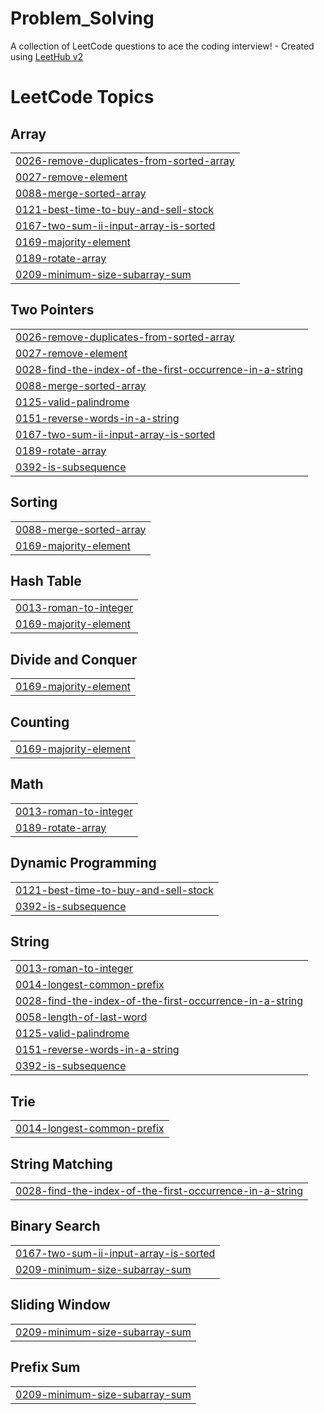 # Problem_Solving
A collection of LeetCode questions to ace the coding interview! - Created using [LeetHub v2](https://github.com/arunbhardwaj/LeetHub-2.0)

<!---LeetCode Topics Start-->
# LeetCode Topics
## Array
|  |
| ------- |
| [0026-remove-duplicates-from-sorted-array](https://github.com/DaTaj-ai/Problem_Solving/tree/master/0026-remove-duplicates-from-sorted-array) |
| [0027-remove-element](https://github.com/DaTaj-ai/Problem_Solving/tree/master/0027-remove-element) |
| [0088-merge-sorted-array](https://github.com/DaTaj-ai/Problem_Solving/tree/master/0088-merge-sorted-array) |
| [0121-best-time-to-buy-and-sell-stock](https://github.com/DaTaj-ai/Problem_Solving/tree/master/0121-best-time-to-buy-and-sell-stock) |
| [0167-two-sum-ii-input-array-is-sorted](https://github.com/DaTaj-ai/Problem_Solving/tree/master/0167-two-sum-ii-input-array-is-sorted) |
| [0169-majority-element](https://github.com/DaTaj-ai/Problem_Solving/tree/master/0169-majority-element) |
| [0189-rotate-array](https://github.com/DaTaj-ai/Problem_Solving/tree/master/0189-rotate-array) |
| [0209-minimum-size-subarray-sum](https://github.com/DaTaj-ai/Problem_Solving/tree/master/0209-minimum-size-subarray-sum) |
## Two Pointers
|  |
| ------- |
| [0026-remove-duplicates-from-sorted-array](https://github.com/DaTaj-ai/Problem_Solving/tree/master/0026-remove-duplicates-from-sorted-array) |
| [0027-remove-element](https://github.com/DaTaj-ai/Problem_Solving/tree/master/0027-remove-element) |
| [0028-find-the-index-of-the-first-occurrence-in-a-string](https://github.com/DaTaj-ai/Problem_Solving/tree/master/0028-find-the-index-of-the-first-occurrence-in-a-string) |
| [0088-merge-sorted-array](https://github.com/DaTaj-ai/Problem_Solving/tree/master/0088-merge-sorted-array) |
| [0125-valid-palindrome](https://github.com/DaTaj-ai/Problem_Solving/tree/master/0125-valid-palindrome) |
| [0151-reverse-words-in-a-string](https://github.com/DaTaj-ai/Problem_Solving/tree/master/0151-reverse-words-in-a-string) |
| [0167-two-sum-ii-input-array-is-sorted](https://github.com/DaTaj-ai/Problem_Solving/tree/master/0167-two-sum-ii-input-array-is-sorted) |
| [0189-rotate-array](https://github.com/DaTaj-ai/Problem_Solving/tree/master/0189-rotate-array) |
| [0392-is-subsequence](https://github.com/DaTaj-ai/Problem_Solving/tree/master/0392-is-subsequence) |
## Sorting
|  |
| ------- |
| [0088-merge-sorted-array](https://github.com/DaTaj-ai/Problem_Solving/tree/master/0088-merge-sorted-array) |
| [0169-majority-element](https://github.com/DaTaj-ai/Problem_Solving/tree/master/0169-majority-element) |
## Hash Table
|  |
| ------- |
| [0013-roman-to-integer](https://github.com/DaTaj-ai/Problem_Solving/tree/master/0013-roman-to-integer) |
| [0169-majority-element](https://github.com/DaTaj-ai/Problem_Solving/tree/master/0169-majority-element) |
## Divide and Conquer
|  |
| ------- |
| [0169-majority-element](https://github.com/DaTaj-ai/Problem_Solving/tree/master/0169-majority-element) |
## Counting
|  |
| ------- |
| [0169-majority-element](https://github.com/DaTaj-ai/Problem_Solving/tree/master/0169-majority-element) |
## Math
|  |
| ------- |
| [0013-roman-to-integer](https://github.com/DaTaj-ai/Problem_Solving/tree/master/0013-roman-to-integer) |
| [0189-rotate-array](https://github.com/DaTaj-ai/Problem_Solving/tree/master/0189-rotate-array) |
## Dynamic Programming
|  |
| ------- |
| [0121-best-time-to-buy-and-sell-stock](https://github.com/DaTaj-ai/Problem_Solving/tree/master/0121-best-time-to-buy-and-sell-stock) |
| [0392-is-subsequence](https://github.com/DaTaj-ai/Problem_Solving/tree/master/0392-is-subsequence) |
## String
|  |
| ------- |
| [0013-roman-to-integer](https://github.com/DaTaj-ai/Problem_Solving/tree/master/0013-roman-to-integer) |
| [0014-longest-common-prefix](https://github.com/DaTaj-ai/Problem_Solving/tree/master/0014-longest-common-prefix) |
| [0028-find-the-index-of-the-first-occurrence-in-a-string](https://github.com/DaTaj-ai/Problem_Solving/tree/master/0028-find-the-index-of-the-first-occurrence-in-a-string) |
| [0058-length-of-last-word](https://github.com/DaTaj-ai/Problem_Solving/tree/master/0058-length-of-last-word) |
| [0125-valid-palindrome](https://github.com/DaTaj-ai/Problem_Solving/tree/master/0125-valid-palindrome) |
| [0151-reverse-words-in-a-string](https://github.com/DaTaj-ai/Problem_Solving/tree/master/0151-reverse-words-in-a-string) |
| [0392-is-subsequence](https://github.com/DaTaj-ai/Problem_Solving/tree/master/0392-is-subsequence) |
## Trie
|  |
| ------- |
| [0014-longest-common-prefix](https://github.com/DaTaj-ai/Problem_Solving/tree/master/0014-longest-common-prefix) |
## String Matching
|  |
| ------- |
| [0028-find-the-index-of-the-first-occurrence-in-a-string](https://github.com/DaTaj-ai/Problem_Solving/tree/master/0028-find-the-index-of-the-first-occurrence-in-a-string) |
## Binary Search
|  |
| ------- |
| [0167-two-sum-ii-input-array-is-sorted](https://github.com/DaTaj-ai/Problem_Solving/tree/master/0167-two-sum-ii-input-array-is-sorted) |
| [0209-minimum-size-subarray-sum](https://github.com/DaTaj-ai/Problem_Solving/tree/master/0209-minimum-size-subarray-sum) |
## Sliding Window
|  |
| ------- |
| [0209-minimum-size-subarray-sum](https://github.com/DaTaj-ai/Problem_Solving/tree/master/0209-minimum-size-subarray-sum) |
## Prefix Sum
|  |
| ------- |
| [0209-minimum-size-subarray-sum](https://github.com/DaTaj-ai/Problem_Solving/tree/master/0209-minimum-size-subarray-sum) |
<!---LeetCode Topics End-->